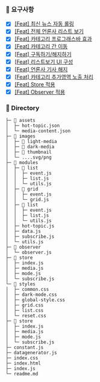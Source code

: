 ### 📌 요구사항
- [x] [[Feat] 최신 뉴스 자동 롤링](https://github.com/JeeeunOh/fe-newsstand/issues/1)
- [x] [[Feat] 전체 언론사 리스트 보기](https://github.com/JeeeunOh/fe-newsstand/issues/2)
- [x] [[Feat] 카테고리 프로그래스바 효과](https://github.com/JeeeunOh/fe-newsstand/issues/3)
- [x] [[Feat] 카테고리 간 이동](https://github.com/JeeeunOh/fe-newsstand/issues/4)
- [x] [[Feat] 구독하기/해지하기](https://github.com/JeeeunOh/fe-newsstand/issues/5)
- [x] [[Feat] 리스트보기 UI 구성](https://github.com/JeeeunOh/fe-newsstand/issues/6)
- [x] [[Feat] 언론사 기사 해지](https://github.com/JeeeunOh/fe-newsstand/issues/7)
- [x] [[Feat] 카테고리 추가영역 노출 처리](https://github.com/JeeeunOh/fe-newsstand/issues/8)
- [x] [[Feat] Store 적용](https://github.com/JeeeunOh/fe-newsstand/issues/9)
- [x] [[Feat] Observer 적용](https://github.com/JeeeunOh/fe-newsstand/issues/10)

### 📁 Directory

```
├─ 📁 assets
│  ├─ hot-topic.json
│  └─ media-content.json
├─ 📁 images
│  ├─ 📁 light-media
│  ├─ 📁 dark-media
│  ├─ 📁 thumbnail
│  └─ ....svg/png
├─ 📁 modules
│  ├─ 📁 list
│  │  ├─ event.js
│  │  ├─ list.js
│  │  └─ utils.js
│  ├─ 📁 grid
│  │  ├─ event.js
│  │  └─ grid.js
│  ├─ 📁 list
│  │  ├─ event.js
│  │  ├─ list.js
│  │  └─ utils.js
│  ├─ hot-topic.js
│  ├─ data.js
│  ├─ subscribe.js
│  └─ utils.js
├─ 📁 observer
│  └─ observer.js
├─ 📁 store
│  ├─ index.js
│  ├─ media.js
│  ├─ mode.js
│  └─ subscribe.js
└─ 📁 styles
│  ├─ common.css
│  ├─ dark-mode.css
│  ├─ global-style.css
│  ├─ grid.css
│  ├─ list.css
│  └─ reset.css
├─ 📁 store
│  ├─ index.js
│  ├─ media.js
│  ├─ mode.js
│  └─ subscribe.js
├─ constant.js
├─ datagenerator.js
├─ index.css
├─ index.html
├─ index.js
└─ readme.md

```

